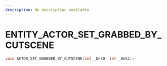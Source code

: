 ```yaml
---
description: No description available 
---
```


# ENTITY\_ACTOR_SET_GRABBED_BY_CUTSCENE

```cpp
void ACTOR_SET_GRABBED_BY_CUTSCENE(int _Unk0, int _Unk1);
```